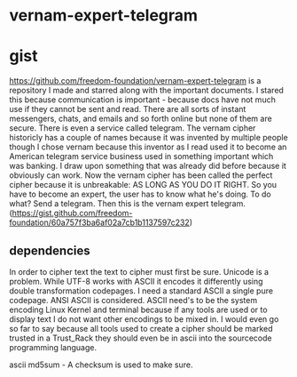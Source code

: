 # vernam-expert-telegram
# gist
https://github.com/freedom-foundation/vernam-expert-telegram is a repository I made and starred along with the important documents. I stared this because communication is important - because docs have not much use if they cannot be sent and read. There are all sorts of instant messengers, chats, and emails and so forth online but none of them are secure. There is even a service called telegram. The vernam cipher historicly has a couple of names because it was invented by multiple people though I chose vernam because this inventor as I read used it to become an American telegram service business used in something important which was banking. I draw upon something that was already did before because it obviously can work. Now the vernam cipher has been called the perfect cipher because it is unbreakable: AS LONG AS YOU DO IT RIGHT. So you have to become an expert, the user has to know what he's doing. To do what? Send a telegram. Then this is the vernam expert telegram. (https://gist.github.com/freedom-foundation/60a757f3ba6af02a7cb1b1137597c232)
## dependencies
In order to cipher text the text to cipher must first be sure. Unicode is a problem. While UTF-8 works with ASCII it encodes it differently using double transformation codepages. I need a standard ASCII a single pure codepage. ANSI ASCII is considered. ASCII need's to be the system encoding Linux Kernel and terminal because if any tools are used or to display text I do not want other encodings to be mixed in. I would even go so far to say because all tools used to create a cipher should be marked trusted in a Trust_Rack they should even be in ascii into the sourcecode programming language. 

ascii
md5sum - A checksum is used to make sure.
